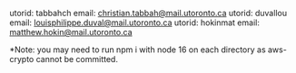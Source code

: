 utorid: tabbahch email: christian.tabbah@mail.utoronto.ca utorid: duvallou email: louisphilippe.duval@mail.utoronto.ca utorid: hokinmat email: matthew.hokin@mail.utoronto.ca

*Note: you may need to run npm i with node 16 on each directory as aws-crypto cannot be committed.